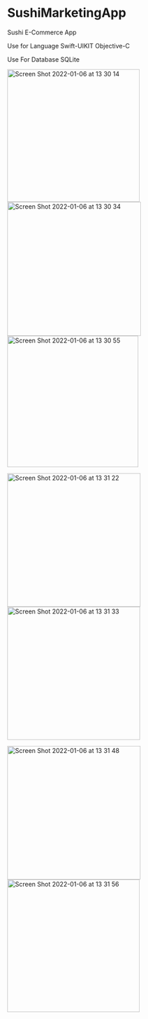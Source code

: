# SushiMarketingApp

Sushi E-Commerce App

Use for Language
Swift-UIKIT
Objective-C

Use For Database
SQLite


<img width="303" alt="Screen Shot 2022-01-06 at 13 30 14" src="https://user-images.githubusercontent.com/83357398/148369344-9e1e8e90-f86d-4900-a925-b655b503de3a.png"><img width="306" alt="Screen Shot 2022-01-06 at 13 30 34" src="https://user-images.githubusercontent.com/83357398/148369353-57c164c7-c8c0-4770-90fb-d45d07753086.png">
<img width="300" alt="Screen Shot 2022-01-06 at 13 30 55" src="https://user-images.githubusercontent.com/83357398/148369363-9d75631c-17ad-4ad0-8b2d-05f18c9f12f1.png">

<img width="305" alt="Screen Shot 2022-01-06 at 13 31 22" src="https://user-images.githubusercontent.com/83357398/148369381-b9f7dd7d-1c82-45de-b288-21b612aaca32.png"><img width="304" alt="Screen Shot 2022-01-06 at 13 31 33" src="https://user-images.githubusercontent.com/83357398/148369389-f1566e79-5031-41af-bb2d-b02f08fbd363.png">

<img width="305" alt="Screen Shot 2022-01-06 at 13 31 48" src="https://user-images.githubusercontent.com/83357398/148369395-6fa2db97-9575-4719-ae5d-d112f2c3b93d.png"><img width="303" alt="Screen Shot 2022-01-06 at 13 31 56" src="https://user-images.githubusercontent.com/83357398/148369396-23feb449-b21f-4383-8931-f56a35b035c1.png">
